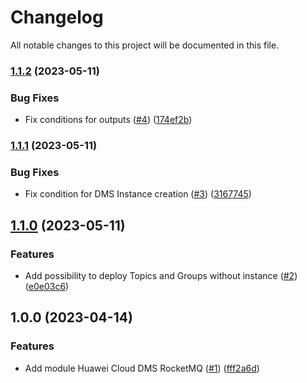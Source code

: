 # Changelog

All notable changes to this project will be documented in this file.

### [1.1.2](https://github.com/cloud-labs-infra/terraform-huaweicloud-dms-rocketmq/compare/v1.1.1...v1.1.2) (2023-05-11)


### Bug Fixes

* Fix conditions for outputs ([#4](https://github.com/cloud-labs-infra/terraform-huaweicloud-dms-rocketmq/issues/4)) ([174ef2b](https://github.com/cloud-labs-infra/terraform-huaweicloud-dms-rocketmq/commit/174ef2bd3df88cdafe2e897f072d42f8ff62f88b))

### [1.1.1](https://github.com/cloud-labs-infra/terraform-huaweicloud-dms-rocketmq/compare/v1.1.0...v1.1.1) (2023-05-11)


### Bug Fixes

* Fix condition for DMS Instance creation ([#3](https://github.com/cloud-labs-infra/terraform-huaweicloud-dms-rocketmq/issues/3)) ([3167745](https://github.com/cloud-labs-infra/terraform-huaweicloud-dms-rocketmq/commit/316774537d542eb2991ec3c8d1c1340b61f3945f))

## [1.1.0](https://github.com/cloud-labs-infra/terraform-huaweicloud-dms-rocketmq/compare/v1.0.0...v1.1.0) (2023-05-11)


### Features

* Add possibility to deploy Topics and Groups without instance ([#2](https://github.com/cloud-labs-infra/terraform-huaweicloud-dms-rocketmq/issues/2)) ([e0e03c6](https://github.com/cloud-labs-infra/terraform-huaweicloud-dms-rocketmq/commit/e0e03c69de120e807f1e2511e1afdae4b69ac1c1))

## 1.0.0 (2023-04-14)


### Features

* Add module Huawei Cloud DMS RocketMQ ([#1](https://github.com/cloud-labs-infra/terraform-huaweicloud-dms-rocketmq/issues/1)) ([fff2a6d](https://github.com/cloud-labs-infra/terraform-huaweicloud-dms-rocketmq/commit/fff2a6d3f772a5d4435eece187da7b783d448d9b))
